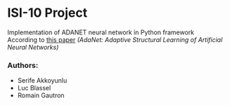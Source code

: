 # ISI-10 Project
Implementation of ADANET neural network in Python framework  
According to [this paper](https://arxiv.org/pdf/1607.01097.pdf) _(AdaNet: Adaptive Structural Learning of Artificial Neural Networks)_

### Authors:
* Serife Akkoyunlu
* Luc Blassel
* Romain Gautron
